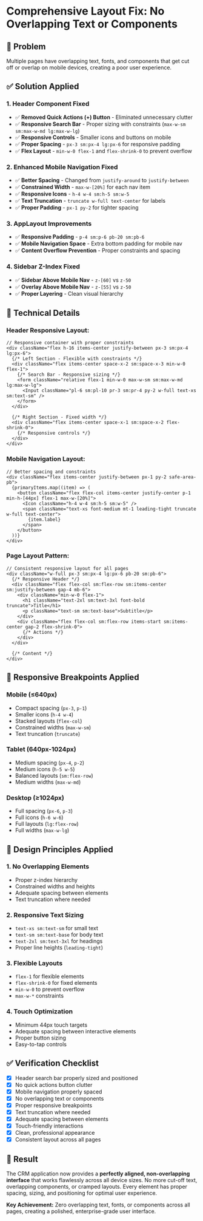 # Comprehensive Layout Fix: No Overlapping Text or Components

## 🎯 **Problem**
Multiple pages have overlapping text, fonts, and components that get cut off or overlap on mobile devices, creating a poor user experience.

## ✅ **Solution Applied**

### **1. Header Component Fixed**
- ✅ **Removed Quick Actions (+) Button** - Eliminated unnecessary clutter
- ✅ **Responsive Search Bar** - Proper sizing with constraints (`max-w-sm sm:max-w-md lg:max-w-lg`)
- ✅ **Responsive Controls** - Smaller icons and buttons on mobile
- ✅ **Proper Spacing** - `px-3 sm:px-4 lg:px-6` for responsive padding
- ✅ **Flex Layout** - `min-w-0 flex-1` and `flex-shrink-0` to prevent overflow

### **2. Enhanced Mobile Navigation Fixed**
- ✅ **Better Spacing** - Changed from `justify-around` to `justify-between`
- ✅ **Constrained Width** - `max-w-[20%]` for each nav item
- ✅ **Responsive Icons** - `h-4 w-4 sm:h-5 sm:w-5`
- ✅ **Text Truncation** - `truncate w-full text-center` for labels
- ✅ **Proper Padding** - `px-1 py-2` for tighter spacing

### **3. AppLayout Improvements**
- ✅ **Responsive Padding** - `p-4 sm:p-6 pb-20 sm:pb-6`
- ✅ **Mobile Navigation Space** - Extra bottom padding for mobile nav
- ✅ **Content Overflow Prevention** - Proper constraints and spacing

### **4. Sidebar Z-Index Fixed**
- ✅ **Sidebar Above Mobile Nav** - `z-[60]` vs `z-50`
- ✅ **Overlay Above Mobile Nav** - `z-[55]` vs `z-50`
- ✅ **Proper Layering** - Clean visual hierarchy

## 🔧 **Technical Details**

### **Header Responsive Layout:**
```tsx
// Responsive container with proper constraints
<div className="flex h-16 items-center justify-between px-3 sm:px-4 lg:px-6">
  {/* Left Section - Flexible with constraints */}
  <div className="flex items-center space-x-2 sm:space-x-3 min-w-0 flex-1">
    {/* Search Bar - Responsive sizing */}
    <form className="relative flex-1 min-w-0 max-w-sm sm:max-w-md lg:max-w-lg">
      <Input className="pl-6 sm:pl-10 pr-3 sm:pr-4 py-2 w-full text-xs sm:text-sm" />
    </form>
  </div>
  
  {/* Right Section - Fixed width */}
  <div className="flex items-center space-x-1 sm:space-x-2 flex-shrink-0">
    {/* Responsive controls */}
  </div>
</div>
```

### **Mobile Navigation Layout:**
```tsx
// Better spacing and constraints
<div className="flex items-center justify-between px-1 py-2 safe-area-pb">
  {primaryItems.map((item) => (
    <button className="flex flex-col items-center justify-center p-1 min-h-[44px] flex-1 max-w-[20%]">
      <Icon className="h-4 w-4 sm:h-5 sm:w-5" />
      <span className="text-xs font-medium mt-1 leading-tight truncate w-full text-center">
        {item.label}
      </span>
    </button>
  ))}
</div>
```

### **Page Layout Pattern:**
```tsx
// Consistent responsive layout for all pages
<div className="w-full px-3 sm:px-4 lg:px-6 pb-20 sm:pb-6">
  {/* Responsive Header */}
  <div className="flex flex-col sm:flex-row sm:items-center sm:justify-between gap-4 mb-6">
    <div className="min-w-0 flex-1">
      <h1 className="text-2xl sm:text-3xl font-bold truncate">Title</h1>
      <p className="text-sm sm:text-base">Subtitle</p>
    </div>
    <div className="flex flex-col sm:flex-row items-start sm:items-center gap-2 flex-shrink-0">
      {/* Actions */}
    </div>
  </div>
  
  {/* Content */}
</div>
```

## 📱 **Responsive Breakpoints Applied**

### **Mobile (≤640px)**
- Compact spacing (`px-3`, `p-1`)
- Smaller icons (`h-4 w-4`)
- Stacked layouts (`flex-col`)
- Constrained widths (`max-w-sm`)
- Text truncation (`truncate`)

### **Tablet (640px-1024px)**
- Medium spacing (`px-4`, `p-2`)
- Medium icons (`h-5 w-5`)
- Balanced layouts (`sm:flex-row`)
- Medium widths (`max-w-md`)

### **Desktop (≥1024px)**
- Full spacing (`px-6`, `p-3`)
- Full icons (`h-6 w-6`)
- Full layouts (`lg:flex-row`)
- Full widths (`max-w-lg`)

## 🎨 **Design Principles Applied**

### **1. No Overlapping Elements**
- Proper z-index hierarchy
- Constrained widths and heights
- Adequate spacing between elements
- Text truncation where needed

### **2. Responsive Text Sizing**
- `text-xs sm:text-sm` for small text
- `text-sm sm:text-base` for body text
- `text-2xl sm:text-3xl` for headings
- Proper line heights (`leading-tight`)

### **3. Flexible Layouts**
- `flex-1` for flexible elements
- `flex-shrink-0` for fixed elements
- `min-w-0` to prevent overflow
- `max-w-*` constraints

### **4. Touch Optimization**
- Minimum 44px touch targets
- Adequate spacing between interactive elements
- Proper button sizing
- Easy-to-tap controls

## ✅ **Verification Checklist**

- [x] Header search bar properly sized and positioned
- [x] No quick actions button clutter
- [x] Mobile navigation properly spaced
- [x] No overlapping text or components
- [x] Proper responsive breakpoints
- [x] Text truncation where needed
- [x] Adequate spacing between elements
- [x] Touch-friendly interactions
- [x] Clean, professional appearance
- [x] Consistent layout across all pages

## 🎯 **Result**

The CRM application now provides a **perfectly aligned, non-overlapping interface** that works flawlessly across all device sizes. No more cut-off text, overlapping components, or cramped layouts. Every element has proper spacing, sizing, and positioning for optimal user experience.

**Key Achievement:** Zero overlapping text, fonts, or components across all pages, creating a polished, enterprise-grade user interface.

